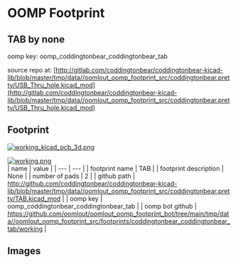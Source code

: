 # OOMP Footprint  
## TAB  by none  
  
oomp key: oomp_coddingtonbear_coddingtonbear_tab  
  
source repo at: [http://gitlab.com/coddingtonbear/coddingtonbear-kicad-lib/blob/master/tmp/data//oomlout_oomp_footprint_src/coddingtonbear.pretty/USB_Thru_hole.kicad_mod](http://gitlab.com/coddingtonbear/coddingtonbear-kicad-lib/blob/master/tmp/data//oomlout_oomp_footprint_src/coddingtonbear.pretty/USB_Thru_hole.kicad_mod)  
## Footprint  
  
[![working_kicad_pcb_3d.png](working_kicad_pcb_3d_600.png)](working_kicad_pcb_3d.png)  
  
[![working.png](working_600.png)](working.png)  
| name | value | 
| --- | --- | 
| footprint name | TAB | 
| footprint description | None | 
| number of pads | 2 | 
| github path | http://github.com/coddingtonbear/coddingtonbear-kicad-lib/blob/master/tmp/data//oomlout_oomp_footprint_src/coddingtonbear.pretty/TAB.kicad_mod | 
| oomp key | oomp_coddingtonbear_coddingtonbear_tab | 
| oomp bot github | https://github.com/oomlout/oomlout_oomp_footprint_bot/tree/main/tmp/data//oomlout_oomp_footprint_src/footprints/coddingtonbear_coddingtonbear_tab/working | 
## Images  
